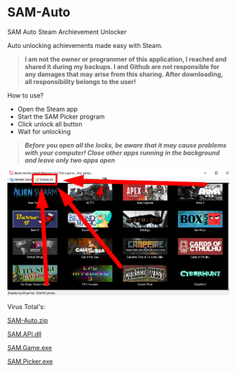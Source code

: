 # SAM-Auto
SAM Auto Steam Archievement Unlocker

Auto unlocking achievements made easy with Steam.

> **I am not the owner or programmer of this application, I reached and shared it during my backups. I and Github are not responsible for any damages that may arise from this sharing. After downloading, all responsibility belongs to the user!**

How to use?
 - Open the Steam app
 - Start the SAM Picker program
 - Click unlock all button
 - Wait for unlocking

> ***Before you open all the locks, be aware that it may cause problems with your computer! Close other apps running in the background and leave only two apps open***

![SAM Auto](https://raw.githubusercontent.com/oxcakmak/SAM-Auto/main/Screenshot_1.jpg)

Virus Total's:

[SAM-Auto.zip](https://www.virustotal.com/gui/file/be2321983a329b62b7ed7bb937ec523c2b05f4517603866a982c47b4087cc5db)

[SAM.API.dll](https://www.virustotal.com/gui/file/40f480715671d053bc89cd27cd05bc8117f0229c4bfab210e611d77f026e5bc1)

[SAM.Game.exe](https://www.virustotal.com/gui/file/a63b456350af981cc8b2cc5734289264d1b82b75974b307df3a87504d5081f86)

[SAM.Picker.exe](https://www.virustotal.com/gui/file/c4f10c4669b1c64353d84a98a9f64c340104e603ca4f2122cb6e34cce53f0727)
